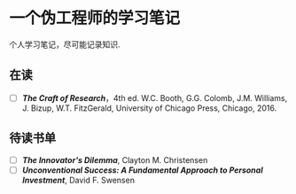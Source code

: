 # 一个伪工程师的学习笔记

个人学习笔记，尽可能记录知识.

## 在读

- [ ] ***The Craft of Research***，4th ed. W.C. Booth, G.G. Colomb, J.M. Williams, J. Bizup, W.T. FitzGerald, University of Chicago Press, Chicago, 2016.

## 待读书单

- [ ] ***The Innovator's Dilemma***, Clayton M. Christensen
- [ ] ***Unconventional Success: A Fundamental Approach to Personal Investment***, David F. Swensen